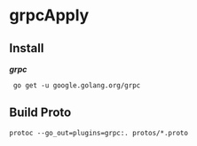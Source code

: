 # grpcApply

## Install

***grpc***

     go get -u google.golang.org/grpc   

## Build Proto

    protoc --go_out=plugins=grpc:. protos/*.proto
